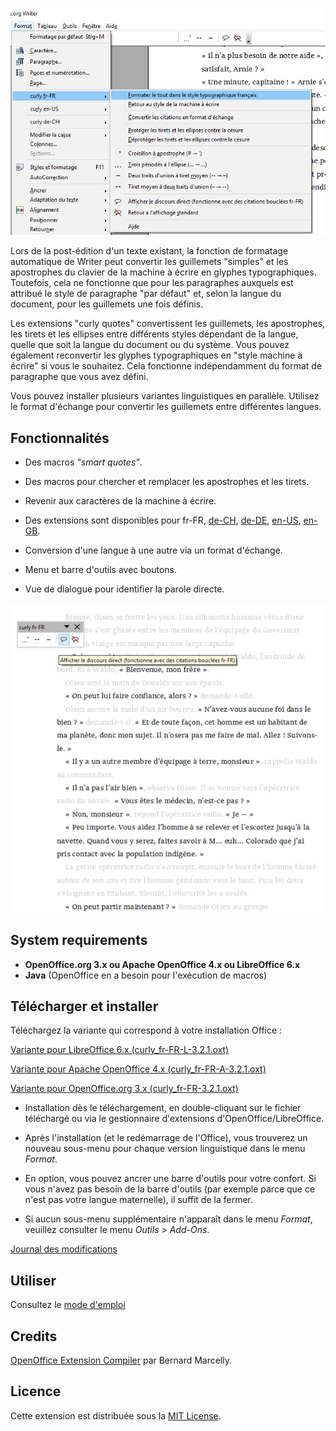 ![Screenshot: "curly" menu](Screenshots/Menu-fr.png)

Lors de la post-édition d'un texte existant, la fonction de formatage automatique de Writer peut convertir les guillemets "simples" et les apostrophes du clavier de la machine à écrire en glyphes typographiques. Toutefois, cela ne fonctionne que pour les paragraphes auxquels est attribué le style de paragraphe "par défaut" et, selon la langue du document, pour les guillemets une fois définis. 

Les extensions "curly quotes" convertissent les guillemets, les apostrophes, les tirets et les ellipses entre différents styles dépendant de la langue, quelle que soit la langue du document ou du système. Vous pouvez également reconvertir les glyphes  typographiques en "style machine à écrire" si vous le souhaitez. Cela fonctionne indépendamment du format de paragraphe que vous avez défini.

Vous pouvez installer plusieurs variantes linguistiques en parallèle. Utilisez le format d'échange pour convertir les guillemets entre différentes langues.

## Fonctionnalités

* Des macros _"smart quotes"_.

* Des macros pour chercher et remplacer les apostrophes et les tirets.

* Revenir aux caractères de la machine à écrire.

* Des extensions sont disponibles pour 
 fr-FR, 
 [de-CH](https://peter88213.github.io/curly-de-CH), 
 [de-DE](https://peter88213.github.io/curly-de-DE), 
 [en-US](https://peter88213.github.io/curly-en-US), 
 [en-GB](https://peter88213.github.io/curly-en-GB).

* Conversion d'une langue à une autre via un format d'échange.

* Menu et barre d'outils avec boutons.

* Vue de dialogue pour identifier la parole directe.

![Screenshot: Show direct speech in OpenOffice Writer](Screenshots/DirectSpeech-fr.png)

## System requirements

* __OpenOffice.org 3.x ou Apache OpenOffice 4.x ou LibreOffice 6.x__
* __Java__ (OpenOffice en a besoin pour l'exécution de macros)

## Télécharger et installer

Téléchargez la variante qui correspond à votre installation Office :

[Variante pour LibreOffice 6.x (curly_fr-FR-L-3.2.1.oxt)](https://raw.githubusercontent.com/peter88213/curly-fr-FR/master/curly_fr-FR-L-3.2.1.oxt)

[Variante pour Apache OpenOffice 4.x (curly_fr-FR-A-3.2.1.oxt)](https://raw.githubusercontent.com/peter88213/curly-fr-FR/master/curly_fr-FR-A-3.2.1.oxt)

[Variante pour OpenOffice.org 3.x (curly_fr-FR-3.2.1.oxt)](https://raw.githubusercontent.com/peter88213/curly-fr-FR/master/curly_fr-FR-3.2.1.oxt)

* Installation dès le téléchargement, en double-cliquant sur le fichier téléchargé ou via le gestionnaire d'extensions d'OpenOffice/LibreOffice.

* Après l'installation (et le redémarrage de l'Office), vous trouverez un nouveau sous-menu pour chaque version linguistique dans le menu *Format*.

* En option, vous pouvez ancrer une barre d'outils pour votre confort. Si vous n'avez pas besoin de la barre d'outils (par exemple parce que ce n'est pas votre langue maternelle), il suffit de la fermer.

* Si aucun sous-menu supplémentaire n'apparaît dans le menu *Format*, veuillez consulter le menu *Outils > Add-Ons*.

[Journal des modifications](changelog)

## Utiliser

Consultez le [mode d'emploi](usage)

## Credits

[OpenOffice Extension Compiler](https://wiki.openoffice.org/wiki/Extensions_Packager#Extension_Compiler) par Bernard Marcelly.

## Licence

Cette extension est distribuée sous la [MIT License](http://www.opensource.org/licenses/mit-license.php).